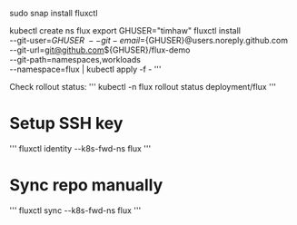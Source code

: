 sudo snap install fluxctl

kubectl create ns flux
export GHUSER="timhaw"
fluxctl install \
--git-user=${GHUSER} \
--git-email=${GHUSER}@users.noreply.github.com \
--git-url=git@github.com${GHUSER}/flux-demo \
--git-path=namespaces,workloads \
--namespace=flux | kubectl apply -f -
'''

Check rollout status:
'''
kubectl -n flux rollout status deployment/flux
'''

# Setup SSH key
'''
fluxctl identity --k8s-fwd-ns flux
'''

# Sync repo manually
'''
fluxctl sync --k8s-fwd-ns flux
'''
